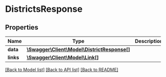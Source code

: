 # DistrictsResponse

## Properties
Name | Type | Description | Notes
------------ | ------------- | ------------- | -------------
**data** | [**\Swagger\Client\Model\DistrictResponse[]**](DistrictResponse.md) |  | [optional] 
**links** | [**\Swagger\Client\Model\Link[]**](Link.md) |  | [optional] 

[[Back to Model list]](../../README.md#documentation-for-models) [[Back to API list]](../../README.md#documentation-for-api-endpoints) [[Back to README]](../../README.md)

